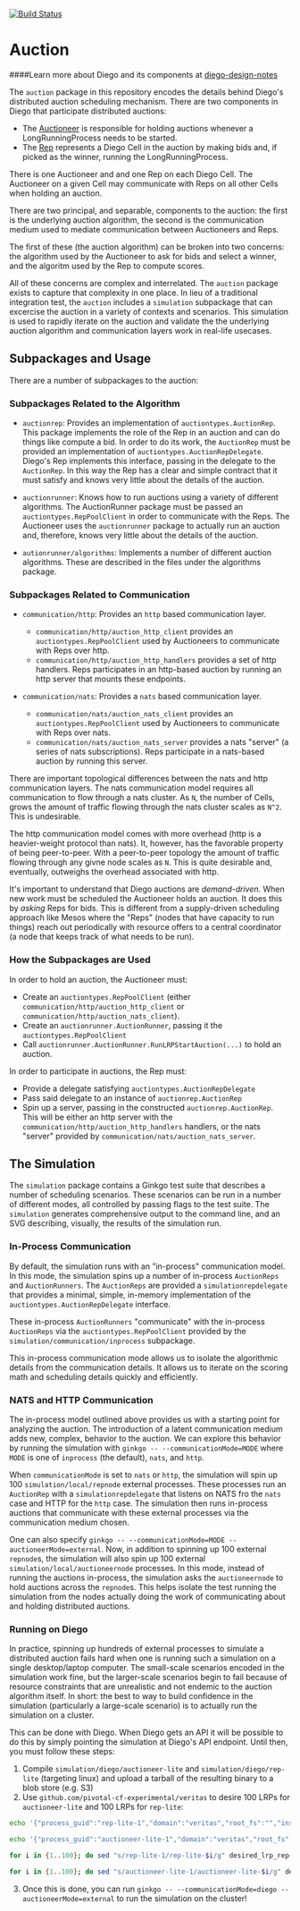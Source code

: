 [![Build Status](https://travis-ci.org/cloudfoundry-incubator/auction.svg)](https://travis-ci.org/cloudfoundry-incubator/auction)

# Auction

####Learn more about Diego and its components at [diego-design-notes](https://github.com/cloudfoundry-incubator/diego-design-notes)

The `auction` package in this repository encodes the details behind Diego's distributed auction scheduling mechanism.  There are two components in Diego that participate distributed auctions:

- The [Auctioneer](https://github.com/cloudfoundry-incubator/auctioneer) is responsible for holding auctions whenever a LongRunningProcess needs to be started.
- The [Rep](https://github.com/cloudfoundry-incubator/rep) represents a Diego Cell in the auction by making bids and, if picked as the winner, running the LongRunningProcess.

There is one Auctioneer and and one Rep on each Diego Cell.  The Auctioneer on a given Cell may communicate with Reps on all other Cells when holding an auction.

There are two principal, and separable, components to the auction: the first is the underlying auction algorithm, the second is the communication medium used to mediate communication between Auctioneers and Reps.

The first of these (the auction algorithm) can be broken into two concerns: the algorithm used by the Auctioneer to ask for bids and select a winner, and the algoritm used by the Rep to compute scores.

All of these concerns are complex and interrelated.  The `auction` package exists to capture that complexity in one place.  In lieu of a traditional integration test, the `auction` includes a `simulation` subpackage that can excercise the auction in a variety of contexts and scenarios.  This simulation is used to rapidly iterate on the auction and validate the the underlying auction algorithm and communication layers work in real-life usecases.

## Subpackages and Usage

There are a number of subpackages to the auction:

### Subpackages Related to the Algorithm

- `auctionrep`: Provides an implementation of `auctiontypes.AuctionRep`.  This package implements the role of the Rep in an auction and can do things like compute a bid.  In order to do its work, the `AuctionRep` must be provided an implementation of `auctiontypes.AuctionRepDelegate`.  Diego's Rep implements this interface, passing in the delegate to the `AuctionRep`.  In this way the Rep has a clear and simple contract that it must satisfy and knows very little about the details of the auction.

- `auctionrunner`: Knows how to run auctions using a variety of different algorithms.  The AuctionRunner package must be passed an `auctiontypes.RepPoolClient` in order to communicate with the Reps.   The Auctioneer uses the `auctionrunner` package to actually run an auction and, therefore, knows very little about the details of the auction.

- `autionrunner/algorithms`: Implements a number of different auction algorithms.  These are described in the files under the algorithms package.

### Subpackages Related to Communication

- `communication/http`: Provides an `http` based communication layer.
    - `communication/http/auction_http_client` provides an `auctiontypes.RepPoolClient` used by Auctioneers to communicate with Reps over http.
    - `communication/http/auction_http_handlers` provides a set of http handlers.  Reps participates in an http-based auction by running an http server that mounts these endpoints.

- `communication/nats`: Provides a `nats` based communication layer.
    - `communication/nats/auction_nats_client` provides an `auctiontypes.RepPoolClient` used by Auctioneers to communicate with Reps over nats.
    - `communication/nats/auction_nats_server` provides a nats "server" (a series of nats subscriptions).  Reps participate in a nats-based auction by running this server.

There are important topological differences between the nats and http communication layers.  The nats communication model requires all communication to flow through a nats cluster.  As `N`, the number of Cells, grows the amount of traffic flowing through the nats cluster scales as `N^2`.  This is undesirable.

The http communication model comes with more overhead (http is a heavier-weight protocol than nats).  It, however, has the favorable property of being peer-to-peer.  With a peer-to-peer topology the amount of traffic flowing through any givne node scales as `N`.  This is quite desirable and, eventually, outweighs the overhead associated with http.

It's important to understand that Diego auctions are *demand-driven*.  When new work must be scheduled the Auctioneer holds an auction.  It does this by *asking* Reps for bids.  This is different from a supply-driven scheduling approach like Mesos where the "Reps" (nodes that have capacity to run things) reach out periodically with resource offers to a central coordinator (a node that keeps track of what needs to be run).

### How the Subpackages are Used

In order to hold an auction, the Auctioneer must:

- Create an `auctiontypes.RepPoolClient` (either `communication/http/auction_http_client` or `communication/http/auction_nats_client`).
- Create an `auctionrunner.AuctionRunner`, passing it the `auctiontypes.RepPoolClient`
- Call `auctionrunner.AuctionRunner.RunLRPStartAuction(...)` to hold an auction.

In order to participate in auctions, the Rep must:

- Provide a delegate satisfying `auctiontypes.AuctionRepDelegate`
- Pass said delegate to an instance of `auctionrep.AuctionRep`
- Spin up a server, passing in the constructed `auctionrep.AuctionRep`.  This will be either an http server with the `communication/http/auction_http_handlers` handlers, or the nats "server" provided by `communication/nats/auction_nats_server`.

## The Simulation

The `simulation` package contains a Ginkgo test suite that describes a number of scheduling scenarios.  These scenarios can be run in a number of different modes, all controlled by passing flags to the test suite.  The `simulation` generates comprehensive output to the command line, and an SVG describing, visually, the results of the simulation run.

### In-Process Communication

By default, the simulation runs with an "in-process" communication model.  In this mode, the simulation spins up a number of in-process `AuctionReps` and `AuctionRunners`.  The `AuctionReps` are provided a `simulationrepdelegate` that provides a minimal, simple, in-memory implementation of the `auctiontypes.AuctionRepDelegate` interface.

These in-process `AuctionRunners` "communicate" with the in-process `AuctionReps` via the `auctiontypes.RepPoolClient` provided by the `simulation/communication/inprocess` subpackage.

This in-process communication mode allows us to isolate the algorithmic details from the communication details.  It allows us to iterate on the scoring math and scheduling details quickly and efficiently.

### NATS and HTTP Communication

The in-process model outlined above provides us with a starting point for analyzing the auction.  The introduction of a latent communication medium adds new, complex, behavior to the auction.  We can explore this behavior by running the simulation with `ginkgo -- --communicationMode=MODE` where `MODE` is one of `inprocess` (the default), `nats`, and `http`.

When `communicationMode` is set to `nats` or `http`, the simulation will spin up 100 `simulation/local/repnode` external processes.  These processes run an `AuctionRep` with a `simulationrepdelegate` that listens on NATS fro the `nats` case and HTTP for the `http` case.  The simulation then runs in-process auctions that communicate with these external processes via the communication medium chosen.

One can also specify `ginkgo -- --communicationMode=MODE --auctioneerMode=external`.  Now, in addition to spinning up 100 external `repnode`s, the simulation will also spin up 100 external `simulation/local/auctioneernode` processes.  In this mode, instead of running the auctions in-process, the simulation asks the `auctioneernode` to hold auctions across the `repnode`s.  This helps isolate the test running the simulation from the nodes actually doing the work of communicating about and holding distributed auctions.

### Running on Diego

In practice, spinning up hundreds of external processes to simulate a distributed auction fails hard when one is running such a simulation on a single desktop/laptop computer.  The small-scale scenarios encoded in the simulation work fine, but the larger-scale scenarios begin to fail because of resource constraints that are unrealistic and not endemic to the auction algorithm itself.  In short: the best to way to build confidence in the simulation (particularly a large-scale scenario) is to actually run the simulation on a cluster.

This can be done with Diego.  When Diego gets an API it will be possible to do this by simply pointing the simulation at Diego's API endpoint.  Until then, you must follow these steps:

1. Compile `simulation/diego/auctioneer-lite` and `simulation/diego/rep-lite` (targeting linux) and upload a tarball of the resulting binary to a blob store (e.g. S3)
2. Use `github.com/pivotal-cf-experimental/veritas` to desire 100 LRPs for `auctioneer-lite` and 100 LRPs for `rep-lite`:

```bash
echo '{"process_guid":"rep-lite-1","domain":"veritas","root_fs":"","instances":1,"stack":"lucid64","actions":[{"action":"download","args":{"from":"http://onsi-public.s3.amazonaws.com/rep-lite.tar.gz","to":".","extract":true,"cache_key":""}},{"action":"download","args":{"from":"PLACEHOLDER_FILESERVER_URL/v1/static/linux-circus/linux-circus.tgz","to":"/tmp/circus","extract":true,"cache_key":""}},{"action":"parallel","args":{"actions":[{"action":"run","args":{"path":"./rep-lite","args":["-repGuid=rep-lite-1"],"env":[],"timeout":0,"resource_limits":{}}},{"action":"monitor","args":{"action":{"action":"run","args":{"path":"/tmp/circus/spy","args":["-addr=:8080"],"env":null,"timeout":0,"resource_limits":{}}},"healthy_hook":{"method":"PUT","url":"http://127.0.0.1:20515/lrp_running/rep-lite-1/PLACEHOLDER_INSTANCE_INDEX/PLACEHOLDER_INSTANCE_GUID"},"unhealthy_hook":{"method":"","url":""},"healthy_threshold":1,"unhealthy_threshold":1}}]}}],"disk_mb":256,"memory_mb":256,"ports":[{"container_port":8080}],"routes":["rep-lite-1.diego-2.cf-app.com"],"log":{"guid":"rep-lite-1","source_name":"VRT"}}' > desired_lrp_rep-lite.json

echo '{"process_guid":"auctioneer-lite-1","domain":"veritas","root_fs":"","instances":1,"stack":"lucid64","actions":[{"action":"download","args":{"from":"http://onsi-public.s3.amazonaws.com/auctioneer-lite.tar.gz","to":".","extract":true,"cache_key":""}},{"action":"download","args":{"from":"PLACEHOLDER_FILESERVER_URL/v1/static/linux-circus/linux-circus.tgz","to":"/tmp/circus","extract":true,"cache_key":""}},{"action":"parallel","args":{"actions":[{"action":"run","args":{"path":"./auctioneer-lite","args":[""],"env":[],"timeout":0,"resource_limits":{}}},{"action":"monitor","args":{"action":{"action":"run","args":{"path":"/tmp/circus/spy","args":["-addr=:8080"],"env":null,"timeout":0,"resource_limits":{}}},"healthy_hook":{"method":"PUT","url":"http://127.0.0.1:20515/lrp_running/auctioneer-lite-1/PLACEHOLDER_INSTANCE_INDEX/PLACEHOLDER_INSTANCE_GUID"},"unhealthy_hook":{"method":"","url":""},"healthy_threshold":1,"unhealthy_threshold":1}}]}}],"disk_mb":256,"memory_mb":256,"ports":[{"container_port":8080}],"routes":["auctioneer-lite-1.diego-2.cf-app.com"],"log":{"guid":"auctioneer-lite-1","source_name":"VRT"}}' > desired_lrp_auctioneer-lite.json

for i in {1..100}; do sed "s/rep-lite-1/rep-lite-$i/g" desired_lrp_rep-lite.json > temp.json; veritas submit-lrp temp.json; done

for i in {1..100}; do sed "s/auctioneer-lite-1/auctioneer-lite-$i/g" desired_lrp_auctioneer-lite.json > temp.json; veritas submit-lrp temp.json; done
```

3. Once this is done, you can run `ginkgo -- --communicationMode=diego --auctioneerMode=external` to run the simulation on the cluster!